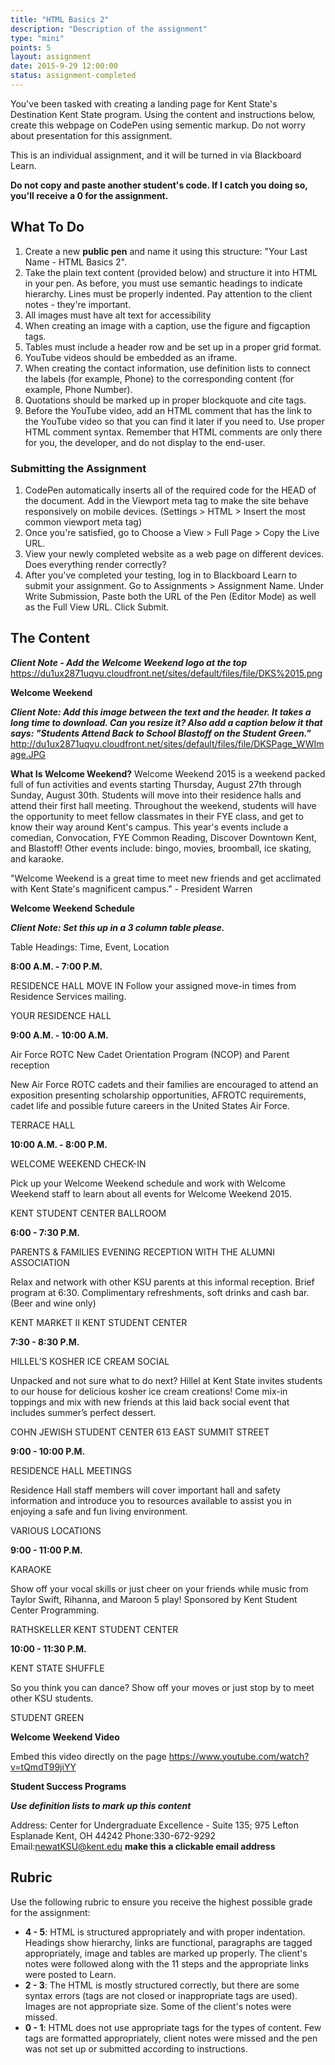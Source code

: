 ```yaml
---
title: "HTML Basics 2"
description: "Description of the assignment"
type: "mini"
points: 5
layout: assignment
date: 2015-9-29 12:00:00
status: assignment-completed
---
```


You've been tasked with creating a landing page for Kent State's Destination Kent State program.  Using the content and instructions below, create this webpage on CodePen using sementic markup.  Do not worry about presentation for this assignment.

This is an individual assignment, and it will be turned in via Blackboard Learn.  

**Do not copy and paste another student's code.  If I catch you doing so, you'll receive a 0 for the assignment.**

## What To Do

1. Create a new **public pen** and name it using this structure: "Your Last Name - HTML Basics 2".
2. Take the plain text content (provided below) and structure it into HTML in your pen.  As before, you must use semantic headings to indicate hierarchy.  Lines must be properly indented.  Pay attention to the client notes - they're important.
3. All images must have alt text for accessibility
4. When creating an image with a caption, use the figure and figcaption tags.
5. Tables must include a header row and be set up in a proper grid format.
6. YouTube videos should be embedded as an iframe.
7. When creating the contact information, use definition lists to connect the labels (for example, Phone) to the corresponding content (for example, Phone Number).
8. Quotations should be marked up in proper blockquote and cite tags.
9. Before the YouTube video, add an HTML comment that has the link to the YouTube video so that you can find it later if you need to.  Use proper HTML comment syntax.  Remember that HTML comments are only there for you, the developer, and do not display to the end-user.

### Submitting the Assignment
1. CodePen automatically inserts all of the required code for the HEAD of the document.  Add in the Viewport meta tag to make the site behave responsively on mobile devices. (Settings > HTML > Insert the most common viewport meta tag) 
2. Once you're satisfied, go to Choose a View > Full Page > Copy the Live URL. 
3. View your newly completed website as a web page on different devices.  Does everything render correctly? 
4. After you've completed your testing, log in to Blackboard Learn to submit your assignment.  Go to Assignments > Assignment Name.  Under Write Submission, Paste both the URL of the Pen (Editor Mode) as well as the Full View  URL.  Click Submit.

## The Content 

***Client Note - Add the Welcome Weekend logo at the top*** <a href="https://du1ux2871uqvu.cloudfront.net/sites/default/files/file/DKS%2015.png">https://du1ux2871uqvu.cloudfront.net/sites/default/files/file/DKS%2015.png</a>

**Welcome Weekend**

***Client Note: Add this image between the text and the header.  It takes a long time to download.  Can you resize it?  Also add a caption below it that says: "Students Attend Back to School Blastoff on the Student Green."*** <a href="http://du1ux2871uqvu.cloudfront.net/sites/default/files/file/DKSPage_WWImage.JPG">http://du1ux2871uqvu.cloudfront.net/sites/default/files/file/DKSPage_WWImage.JPG</a>

**What Is Welcome Weekend?**
Welcome Weekend 2015 is a weekend packed full of fun activities and events starting Thursday, August 27th through Sunday, August 30th. Students will move into their residence halls and attend their first hall meeting. Throughout the weekend, students will have the opportunity to meet fellow classmates in their FYE class, and get to know their way around Kent's campus. This year's events include a comedian, Convocation, FYE Common Reading, Discover Downtown Kent, and Blastoff! Other events include: bingo, movies, broomball, ice skating, and karaoke.

"Welcome Weekend is a great time to meet new friends and get acclimated with Kent State's magnificent campus." - President Warren

**Welcome Weekend Schedule**

***Client Note:  Set this up in a 3 column table please.***

Table Headings: Time, Event, Location

**8:00 A.M. - 7:00 P.M.**

RESIDENCE HALL MOVE IN
Follow your assigned move-in times from Residence Services mailing.

YOUR RESIDENCE HALL

**9:00 A.M. - 10:00 A.M.**

Air Force ROTC New Cadet Orientation Program (NCOP) and Parent reception

New Air Force ROTC cadets and their families are encouraged to attend an
exposition presenting scholarship opportunities, AFROTC requirements, cadet life and possible future careers in the United States Air Force.  

TERRACE HALL

**10:00 A.M. - 8:00 P.M.**

WELCOME WEEKEND CHECK-IN

Pick up your Welcome Weekend schedule and work with Welcome Weekend staff to learn about all events for Welcome Weekend 2015.

KENT STUDENT CENTER BALLROOM

**6:00 - 7:30 P.M.**

PARENTS & FAMILIES EVENING RECEPTION WITH THE ALUMNI ASSOCIATION

Relax and network with other KSU parents at this informal reception. Brief program at 6:30. Complimentary refreshments, soft drinks and cash bar. (Beer and wine only)

KENT MARKET II
KENT STUDENT CENTER

**7:30 - 8:30 P.M.**

HILLEL’S KOSHER ICE CREAM SOCIAL

Unpacked and not sure what to do next? Hillel at Kent State invites students to our house for delicious kosher ice cream creations! Come mix-in toppings and mix with new friends at this laid back social event that includes summer’s perfect dessert.

COHN JEWISH STUDENT CENTER
613 EAST SUMMIT STREET

**9:00 - 10:00 P.M.**

RESIDENCE HALL MEETINGS

Residence Hall staff members will cover important hall and safety information and introduce you to resources available to assist you in enjoying a safe and fun living environment.

VARIOUS LOCATIONS

**9:00 - 11:00 P.M.**

KARAOKE

Show off your vocal skills or just cheer on your friends while music from Taylor Swift, Rihanna, and Maroon 5 play! Sponsored by Kent Student Center Programming.

RATHSKELLER
KENT STUDENT CENTER

**10:00 - 11:30 P.M.**

KENT STATE SHUFFLE

So you think you can dance? Show off your moves or just stop by to meet other KSU students.

STUDENT GREEN


**Welcome Weekend Video**

Embed this video directly on the page <a href="https://www.youtube.com/watch?v=tQmdT99jiYY">https://www.youtube.com/watch?v=tQmdT99jiYY</a>

**Student Success Programs** 

***Use definition lists to mark up this content***

Address: Center for Undergraduate Excellence - Suite 135; 975 Lefton Esplanade Kent, OH 44242
Phone:330-672-9292
Email:newatKSU@kent.edu **make this a clickable email address**

## Rubric

Use the following rubric to ensure you receive the highest possible grade for the assignment:

* **4 - 5**: HTML is structured appropriately and with proper indentation.  Headings show hierarchy, links are functional, paragraphs are tagged appropriately, image and tables are marked up properly.  The client's notes were followed along with the 11 steps and the appropriate links were posted to Learn.
* **2 - 3**: The HTML is mostly structured correctly, but there are some syntax errors (tags are not closed or inappropriate tags are used).  Images are not appropriate size.  Some of the client's notes were missed.
* **0 - 1**: HTML does not use appropriate tags for the types of content.  Few tags are formatted appropriately, client notes were missed and the pen was not set up or submitted according to instructions.  